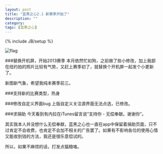 ```yaml
---
layout: post
title: "蓝黑之心2.1 新赛季开始了"
description: ""
category: 
tags: [蓝黑之心]
---
```

{% include JB/setup %}

![flag](http://interbbs.b0.upaiyun.com/flag.jpg)

###替换开机屏，开始2013赛季
本月依然忙如狗，之前做了些小修改，加上我部在纽约拍的照片比较有气势，又赶上赛季初了，就替换个开机屏一起发个小更新了。

新图新气象，希望我纯本赛季前三。

###支持新的比赛类型，热身

###修改自定义界面bug
上版自定义关注源界面无法点选，已修改。

###求捐助
今天看到有内拉在iTunes留言说“支持你 - 无偿奉献。谢谢你”。  

其实我本人并没想什么无偿奉献，蓝黑之心也一直在app中保留着捐助页面，只不过肯定不会收费，也肯定不会加不相关的广告罢了。如果有不影响各位的使用心情又能收到钱的方法，我还是很乐意偿试的。

所以，如果不麻烦的话，打发点猫粮咯。